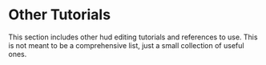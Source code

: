 # Other Tutorials

This section includes other hud editing tutorials and references to use. This is not meant to be a comprehensive list, just a small collection of useful ones.